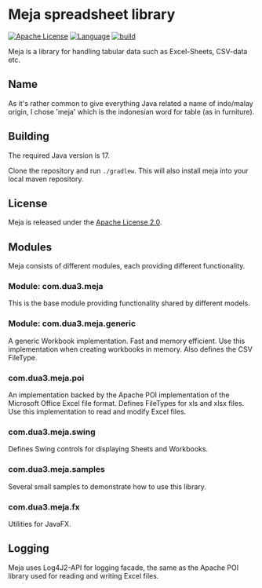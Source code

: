 # Meja spreadsheet library
[![Apache License](https://img.shields.io/badge/license-Apache-blue)](LICENSE)
[![Language](https://img.shields.io/badge/language-Java-blue.svg?style=flat-square)](https://github.com/topics/java)
[![build](https://github.com/xzel23/meja/actions/workflows/CI.yml/badge.svg)](https://github.com/xzel23/utility/actions/workflows/CI.yml)

Meja is a library for handling tabular data such as Excel-Sheets, CSV-data etc.

## Name

As it's rather common to give everything Java related a name of indo/malay origin, I chose 'meja' which is the
indonesian word for table (as in furniture).

## Building

The required Java version is 17.

Clone the repository and run `./gradlew`. This will also install meja into your local maven repository.

## License

Meja is released under the [Apache License 2.0](http://www.apache.org/licenses/LICENSE-2.0).

## Modules

Meja consists of different modules, each providing different functionality.

### Module: com.dua3.meja

This is the base module providing functionality shared by different models.

### Module: com.dua3.meja.generic

A generic Workbook implementation. Fast and memory efficient. Use this implementation when creating workbooks in memory.
Also defines the CSV FileType.

### com.dua3.meja.poi

An implementation backed by the Apache POI implementation of the Microsoft Office Excel file format. Defines FileTypes
for xls and xlsx files. Use this implementation to read and modify Excel files.

### com.dua3.meja.swing

Defines Swing controls for displaying Sheets and Workbooks.

### com.dua3.meja.samples

Several small samples to demonstrate how to use this library.

### com.dua3.meja.fx

Utilities for JavaFX.

## Logging

Meja uses Log4J2-API for logging facade, the same as the Apache POI library used for reading and writing Excel files.
